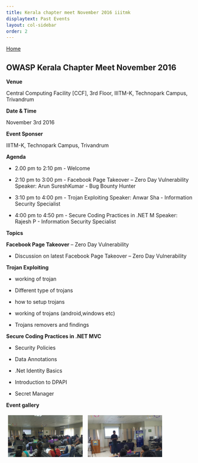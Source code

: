 ```yaml
---
title: Kerala chapter meet November 2016 iiitmk
displaytext: Past Events
layout: col-sidebar
order: 2
---
```


[Home](../index.html)

<!-- ![Banner](/assets/images/Kerala_chapter_meet_september_2016_flyer.jpg) -->

## OWASP Kerala Chapter Meet November 2016


**Venue**

   Central Computing Facility [CCF], 3rd Floor, IIITM-K, Technopark Campus, Trivandrum

**Date & Time**

   November 3rd 2016

**Event Sponser**

   IIITM-K, Technopark Campus, Trivandrum

**Agenda**

   * 2.00 pm to 2:10 pm - Welcome

   * 2:10 pm to 3:00 pm - Facebook Page Takeover – Zero Day Vulnerability
   Speaker: Arun SureshKumar - Bug Bounty Hunter

   * 3:10 pm to 4:00 pm - Trojan Exploiting
   Speaker: Anwar Sha - Information Security Specialist

   * 4:00 pm to 4:50 pm - Secure Coding Practices in .NET M
   Speaker: Rajesh P - Information Security Specialist

**Topics**

**Facebook Page Takeover** – Zero Day Vulnerability

   * Discussion on latest Facebook Page Takeover – Zero Day Vulnerability

**Trojan Exploiting**

   * working of trojan

   * Different type of trojans

   * how to setup trojans

   * working of trojans (android,windows etc)

   * Trojans removers and findings


**Secure Coding Practices in .NET MVC**

   * Security Policies

   * Data Annotations

   * .Net Identity Basics

   * Introduction to DPAPI

   * Secret Manager

**Event gallery**
 
 <div class="col">
   <a href="../assets/images/Kerala_chapter_meet_nov_2016_1.jpg" target="new"><img src="../assets/images/Kerala_chapter_meet_nov_2016_1.jpg"   style="display: inline-block;max-width: 98%;height: auto;width: 40%;margin: 1%;" alt="Team" title="Team"/></a>
   <a href="../assets/images/Kerala_chapter_meet_nov_2016_2.jpg" target="new"><img src="../assets/images/Kerala_chapter_meet_nov_2016_2.jpg"   style="display: inline-block;max-width: 98%;height: auto;width: 40%;margin: 1%;" alt="Rejah Rehim" title="Rejah Rehim" /></a>
 </div> 

